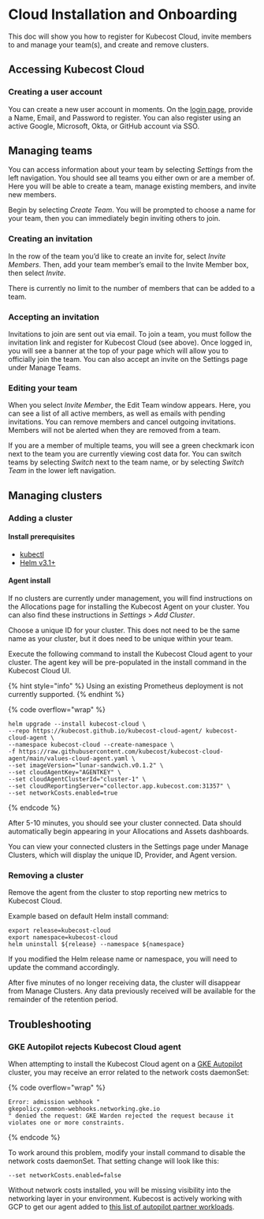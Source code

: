 # Cloud Installation and Onboarding

This doc will show you how to register for Kubecost Cloud, invite members to and manage your team(s), and create and remove clusters.

## Accessing Kubecost Cloud

### Creating a user account

You can create a new user account in moments. On the [login page](http://app.kubecost.com), provide a Name, Email, and Password to register. You can also register using an active Google, Microsoft, Okta, or GitHub account via SSO.

## **Managing teams**

You can access information about your team by selecting _Settings_ from the left navigation. You should see all teams you either own or are a member of. Here you will be able to create a team, manage existing members, and invite new members.

Begin by selecting _Create Team_. You will be prompted to choose a name for your team, then you can immediately begin inviting others to join.

### Creating an invitation

In the row of the team you’d like to create an invite for, select _Invite Members_. Then, add your team member’s email to the Invite Member box, then select _Invite_.

There is currently no limit to the number of members that can be added to a team.

### Accepting an invitation

Invitations to join are sent out via email. To join a team, you must follow the invitation link and register for Kubecost Cloud (see above). Once logged in, you will see a banner at the top of your page which will allow you to officially join the team. You can also accept an invite on the Settings page under Manage Teams.

### Editing your team

When you select _Invite Member_, the Edit Team window appears. Here, you can see a list of all active members, as well as emails with pending invitations. You can remove members and cancel outgoing invitations. Members will not be alerted when they are removed from a team.

If you are a member of multiple teams, you will see a green checkmark icon next to the team you are currently viewing cost data for. You can switch teams by selecting _Switch_ next to the team name, or by selecting _Switch Team_ in the lower left navigation.

## Managing clusters

### Adding a cluster

#### Install prerequisites

* [kubectl](https://kubernetes.io/docs/tasks/tools/)
* [Helm v3.1+](https://helm.sh/docs/intro/quickstart/)

#### Agent install

If no clusters are currently under management, you will find instructions on the Allocations page for installing the Kubecost Agent on your cluster. You can also find these instructions in _Settings_ > _Add Cluster_.

Choose a unique ID for your cluster. This does not need to be the same name as your cluster, but it does need to be unique within your team.

Execute the following command to install the Kubecost Cloud agent to your cluster. The agent key will be pre-populated in the install command in the Kubecost Cloud UI.

{% hint style="info" %} Using an existing Prometheus deployment is not currently supported. {% endhint %}

{% code overflow="wrap" %}
```
helm upgrade --install kubecost-cloud \
--repo https://kubecost.github.io/kubecost-cloud-agent/ kubecost-cloud-agent \
--namespace kubecost-cloud --create-namespace \
-f https://raw.githubusercontent.com/kubecost/kubecost-cloud-agent/main/values-cloud-agent.yaml \
--set imageVersion="lunar-sandwich.v0.1.2" \
--set cloudAgentKey="AGENTKEY" \
--set cloudAgentClusterId="cluster-1" \
--set cloudReportingServer="collector.app.kubecost.com:31357" \
--set networkCosts.enabled=true
```
{% endcode %}

After 5-10 minutes, you should see your cluster connected. Data should automatically begin appearing in your Allocations and Assets dashboards.

You can view your connected clusters in the Settings page under Manage Clusters, which will display the unique ID, Provider, and Agent version.

### Removing a cluster

Remove the agent from the cluster to stop reporting new metrics to Kubecost Cloud.&#x20;

Example based on default Helm install command:

```
export release=kubecost-cloud
export namespace=kubecost-cloud
helm uninstall ${release} --namespace ${namespace}
```

If you modified the Helm release name or namespace, you will need to update the command accordingly.

After five minutes of no longer receiving data, the cluster will disappear from Manage Clusters. Any data previously received will be available for the remainder of the retention period.

## Troubleshooting

### GKE Autopilot rejects Kubecost Cloud agent

When attempting to install the Kubecost Cloud agent on a [GKE Autopilot](https://cloud.google.com/kubernetes-engine/docs/concepts/autopilot-overview) cluster, you may receive an error related to the network costs daemonSet:

{% code overflow="wrap" %}
```
Error: admission webhook "
gkepolicy.common-webhooks.networking.gke.io
" denied the request: GKE Warden rejected the request because it violates one or more constraints.
```
{% endcode %}

To work around this problem, modify your install command to disable the network costs daemonSet. That setting change will look like this:

```
--set networkCosts.enabled=false
```

Without network costs installed, you will be missing visibility into the networking layer in your environment. Kubecost is actively working with GCP to get our agent added to [this list of autopilot partner workloads](https://cloud.google.com/kubernetes-engine/docs/resources/autopilot-partners).
